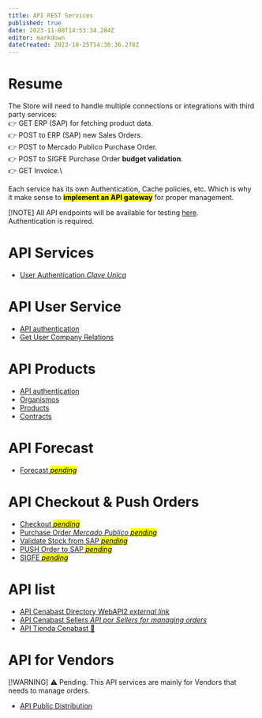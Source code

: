 ```yaml
---
title: API REST Services
published: true
date: 2023-11-08T14:53:34.284Z
editor: markdown
dateCreated: 2023-10-25T14:36:36.278Z
---
```


# Resume

The Store will need to handle multiple connections or integrations with third party services:\
👉 GET ERP (SAP) for fetching product data.\
👉 POST to ERP (SAP) new Sales Orders.\
👉 POST to Mercado Publico Purchase Order.\
👉 POST to SIGFE Purchase Order **budget validation**.\
👉 GET Invoice.\



Each service has its own Authentication, Cache policies, etc. Which is why it make sense to <mark>**implement an API gateway**</mark> for proper management. 


[!NOTE]
All API endpoints will be available for testing [here](https://postman.patagon.dev/).\
Authentication is required. 


# API Services

- [User Authentication *Clave Unica*](login.md)


# API User Service

- [API authentication](user-api-authentication.md)
- [Get User Company Relations](api-rest-services/users.md)


# API Products 
- [API authentication](api-authentication.md)
- [Organismos](organismos.md)
- [Products](products.md)
- [Contracts](contracts.md)

# API Forecast
- [Forecast *<mark>pending</mark>*](forecast.md)

# API Checkout & Push Orders
- [Checkout *<mark>pending</mark>*](checkout.md)
- [Purchase Order *Mercado Publico <mark>pending</mark>*](purchase-order.md)
- [Validate Stock from SAP *<mark>pending</mark>*](validate-order-from-sap.md)
- [PUSH Order to SAP *<mark>pending</mark>*](push-order-to-sap.md)
- [SIGFE *<mark>pending</mark>*](sigfe.md)


# API list

- [API Cenabast Directory WebAPI2 *external link*](https://testaplicacionesweb.cenabast.cl:7001/WebApi2/documentacion/index.html#/)
- [API Cenabast Sellers *API por Sellers for managing orders*](https://aplicacionesweb.cenabast.cl/webapi/swagger/ui/index#)
- [API Tienda Cenabast 🥷](https://testaplicacionesweb.cenabast.cl:7001/interoperabilidad/servicios/docs/index.html)

# API for Vendors

[!WARNING]
⚠️ Pending. This API services are mainly for Vendors that needs to manage orders.

- [API Public Distribution](seller-public-distribution.md)

